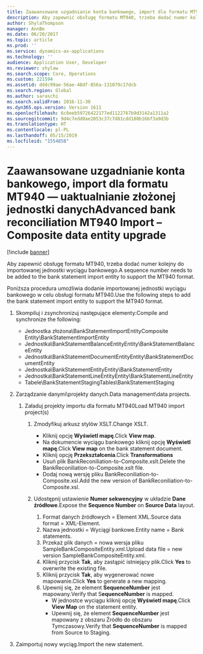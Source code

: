 ```yaml
---
title: Zaawansowane uzgadnianie konta bankowego, import dla formatu MT940 — uaktualnianie złożonej jednostki danych
description: Aby zapewnić obsługę formatu MT940, trzeba dodać numer kolejny do importowanej jednostki wyciągu bankowego.
author: ShylaThompson
manager: AnnBe
ms.date: 06/20/2017
ms.topic: article
ms.prod: ''
ms.service: dynamics-ax-applications
ms.technology: ''
audience: Application User, Developer
ms.reviewer: shylaw
ms.search.scope: Core, Operations
ms.custom: 221594
ms.assetid: dddc99ae-56ae-48df-856a-131079c17dcb
ms.search.region: Global
ms.author: saraschi
ms.search.validFrom: 2016-11-30
ms.dyn365.ops.version: Version 1611
ms.openlocfilehash: 6c0eeb59726422177ed1122767b9d3142a1311a2
ms.sourcegitcommit: 9d4c7edd0ae2053c37c7d81cdd180b16bf3a9d3b
ms.translationtype: HT
ms.contentlocale: pl-PL
ms.lasthandoff: 05/15/2019
ms.locfileid: "1554858"
---
```

# <a name="advanced-bank-reconciliation-mt940-import--composite-data-entity-upgrade"></a><span data-ttu-id="a7986-103">Zaawansowane uzgadnianie konta bankowego, import dla formatu MT940 — uaktualnianie złożonej jednostki danych</span><span class="sxs-lookup"><span data-stu-id="a7986-103">Advanced bank reconciliation MT940 Import – Composite data entity upgrade</span></span>

[!include [banner](../includes/banner.md)]

<span data-ttu-id="a7986-104">Aby zapewnić obsługę formatu MT940, trzeba dodać numer kolejny do importowanej jednostki wyciągu bankowego.</span><span class="sxs-lookup"><span data-stu-id="a7986-104">A sequence number needs to be added to the bank statement import entity to support the MT940 format.</span></span> 

<span data-ttu-id="a7986-105">Poniższa procedura umożliwia dodanie importowanej jednostki wyciągu bankowego w celu obsługi formatu MT940.</span><span class="sxs-lookup"><span data-stu-id="a7986-105">Use the following steps to add the bank statement import entity to support the MT940 format.</span></span>

1.  <span data-ttu-id="a7986-106">Skompiluj i zsynchronizuj następujące elementy:</span><span class="sxs-lookup"><span data-stu-id="a7986-106">Compile and synchronize the following:</span></span>
    -   <span data-ttu-id="a7986-107">Jednostka złożona\\BankStatementImportEntity</span><span class="sxs-lookup"><span data-stu-id="a7986-107">Composite Entity\\BankStatementImportEntity</span></span>
    -   <span data-ttu-id="a7986-108">Jednostka\\BankStatementBalanceEntity</span><span class="sxs-lookup"><span data-stu-id="a7986-108">Entity\\BankStatementBalanceEntity</span></span>
    -   <span data-ttu-id="a7986-109">Jednostka\\BankStatementDocumentEntity</span><span class="sxs-lookup"><span data-stu-id="a7986-109">Entity\\BankStatementDocumentEntity</span></span>
    -   <span data-ttu-id="a7986-110">Jednostka\\BankStatementEntity</span><span class="sxs-lookup"><span data-stu-id="a7986-110">Entity\\BankStatementEntity</span></span>
    -   <span data-ttu-id="a7986-111">Jednostka\\BankStatementLineEntity</span><span class="sxs-lookup"><span data-stu-id="a7986-111">Entity\\BankStatementLineEntity</span></span>
    -   <span data-ttu-id="a7986-112">Tabele\\BankStatementStaging</span><span class="sxs-lookup"><span data-stu-id="a7986-112">Tables\\BankStatementStaging</span></span>

2.  <span data-ttu-id="a7986-113">Zarządzanie danymi\\projekty danych.</span><span class="sxs-lookup"><span data-stu-id="a7986-113">Data management\\data projects.</span></span>
    1.  <span data-ttu-id="a7986-114">Załaduj projekty importu dla formatu MT940</span><span class="sxs-lookup"><span data-stu-id="a7986-114">Load MT940 import project(s)</span></span>
        1.  <span data-ttu-id="a7986-115">Zmodyfikuj arkusz stylów XSLT.</span><span class="sxs-lookup"><span data-stu-id="a7986-115">Change XSLT.</span></span>
            -   <span data-ttu-id="a7986-116">Kliknij opcję **Wyświetl mapę**.</span><span class="sxs-lookup"><span data-stu-id="a7986-116">Click **View map**.</span></span>
            -   <span data-ttu-id="a7986-117">Na dokumencie wyciągu bankowego kliknij opcję **Wyświetl mapę**.</span><span class="sxs-lookup"><span data-stu-id="a7986-117">Click **View map** on the bank statement document.</span></span>
            -   <span data-ttu-id="a7986-118">Kliknij opcję **Przekształcenia**.</span><span class="sxs-lookup"><span data-stu-id="a7986-118">Click **Transformations**</span></span>
            -   <span data-ttu-id="a7986-119">Usuń plik BankReconiliation-to-Composite.xslt.</span><span class="sxs-lookup"><span data-stu-id="a7986-119">Delete the BankReconiliation-to-Composite.xslt file.</span></span>
            -   <span data-ttu-id="a7986-120">Dodaj nową wersję pliku BankReconiliation-to-Composite.xsl.</span><span class="sxs-lookup"><span data-stu-id="a7986-120">Add the new version of BankReconiliation-to-Composite.xsl.</span></span>

        2.  <span data-ttu-id="a7986-121">Udostępnij ustawienie **Numer sekwencyjny** w układzie **Dane źródłowe**.</span><span class="sxs-lookup"><span data-stu-id="a7986-121">Expose the **Sequence Number** on **Source Data** layout.</span></span>
            1.  <span data-ttu-id="a7986-122">Format danych źródłowych = Element XML.</span><span class="sxs-lookup"><span data-stu-id="a7986-122">Source data format = XML-Element.</span></span>
            2.  <span data-ttu-id="a7986-123">Nazwa jednostki = Wyciągi bankowe.</span><span class="sxs-lookup"><span data-stu-id="a7986-123">Entity name = Bank statements.</span></span>
            3.  <span data-ttu-id="a7986-124">Przekaż plik danych = nowa wersja pliku SampleBankCompositeEntity.xml.</span><span class="sxs-lookup"><span data-stu-id="a7986-124">Upload data file = new version SampleBankCompositeEntity.xml.</span></span>
            4.  <span data-ttu-id="a7986-125">Kliknij przycisk **Tak**, aby zastąpić istniejący plik.</span><span class="sxs-lookup"><span data-stu-id="a7986-125">Click **Yes** to overwrite the existing file.</span></span>
            5.  <span data-ttu-id="a7986-126">Kliknij przycisk **Tak**, aby wygenerować nowe mapowanie.</span><span class="sxs-lookup"><span data-stu-id="a7986-126">Click **Yes** to generate a new mapping.</span></span>
            6.  <span data-ttu-id="a7986-127">Upewnij się, że element **SequenceNumber** jest mapowany.</span><span class="sxs-lookup"><span data-stu-id="a7986-127">Verify that S**equenceNumber** is mapped.</span></span>
                -   <span data-ttu-id="a7986-128">W jednostce wyciągu kliknij opcję **Wyświetl mapę**.</span><span class="sxs-lookup"><span data-stu-id="a7986-128">Click **View Map** on the statement entity.</span></span>
                -   <span data-ttu-id="a7986-129">Upewnij się, że element **SequenceNumber** jest mapowany z obszaru Źródło do obszaru Tymczasowy.</span><span class="sxs-lookup"><span data-stu-id="a7986-129">Verify that **SequenceNumber** is mapped from Source to Staging.</span></span>

3.  <span data-ttu-id="a7986-130">Zaimportuj nowy wyciąg.</span><span class="sxs-lookup"><span data-stu-id="a7986-130">Import the new statement.</span></span>




